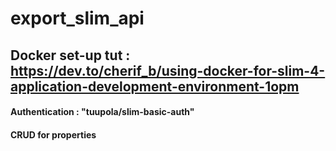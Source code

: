 # export_slim_api

## Docker set-up tut : https://dev.to/cherif_b/using-docker-for-slim-4-application-development-environment-1opm

#### Authentication : "tuupola/slim-basic-auth"  

#### 
#### CRUD for properties
